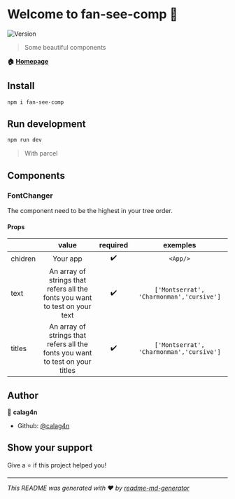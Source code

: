 # Welcome to fan-see-comp 👋

![Version](https://img.shields.io/badge/version-1.0.0-blue.svg?cacheSeconds=2592000)

> Some beautiful components

**🏠 [Homepage](https://github.com/calag4n/fan-see-components)**

## Install

```sh
npm i fan-see-comp
```

## Run development

```sh
npm run dev
```

> With parcel

## Components

### FontChanger

The component need to be the highest in your tree order.

#### Props

|                   |     value       |   required | exemples   
| -------------     |:---------------:|:----------:|:----------:
| chidren           |  Your app       |     ✔️      | `<App/>`
| text              |  An array of strings that refers all the fonts you want to test on your text      |      ✔️     | `['Montserrat', 'Charmonman','cursive']`
| titles|An array of strings that refers all the fonts you want to test on your titles    |     ✔️      |`['Montserrat', 'Charmonman','cursive']`


## Author

👤 **calag4n**

* Github: [@calag4n](https://github.com/calag4n)

## Show your support

Give a ⭐️ if this project helped you!

***
_This README was generated with ❤️ by [readme-md-generator](https://github.com/kefranabg/readme-md-generator)_
